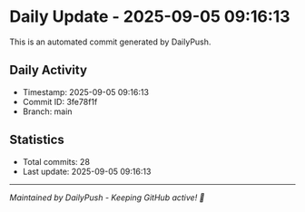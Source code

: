 # Daily Update - 2025-09-05 09:16:13

This is an automated commit generated by DailyPush.

## Daily Activity
- Timestamp: 2025-09-05 09:16:13
- Commit ID: 3fe78f1f
- Branch: main

## Statistics
- Total commits: 28
- Last update: 2025-09-05 09:16:13

---
*Maintained by DailyPush - Keeping GitHub active! 🚀*
